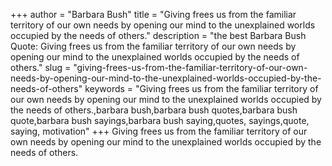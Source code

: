 +++
author = "Barbara Bush"
title = "Giving frees us from the familiar territory of our own needs by opening our mind to the unexplained worlds occupied by the needs of others."
description = "the best Barbara Bush Quote: Giving frees us from the familiar territory of our own needs by opening our mind to the unexplained worlds occupied by the needs of others."
slug = "giving-frees-us-from-the-familiar-territory-of-our-own-needs-by-opening-our-mind-to-the-unexplained-worlds-occupied-by-the-needs-of-others"
keywords = "Giving frees us from the familiar territory of our own needs by opening our mind to the unexplained worlds occupied by the needs of others.,barbara bush,barbara bush quotes,barbara bush quote,barbara bush sayings,barbara bush saying,quotes, sayings,quote, saying, motivation"
+++
Giving frees us from the familiar territory of our own needs by opening our mind to the unexplained worlds occupied by the needs of others.
